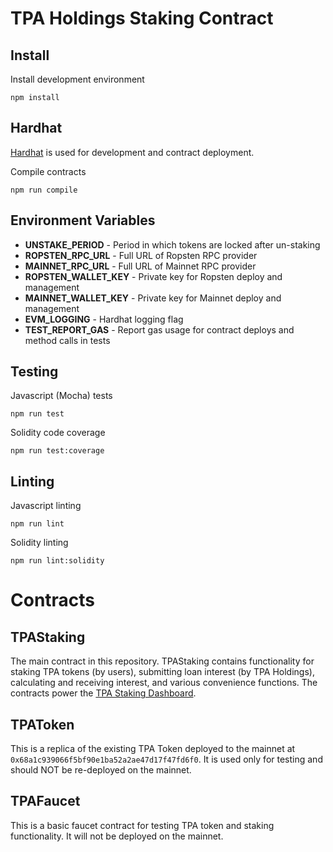# TPA Holdings Staking Contract

## Install

Install development environment
```
npm install
```

## Hardhat

[Hardhat](https://hardhat.org/) is used for development and contract deployment.

Compile contracts
```
npm run compile
```

## Environment Variables

* **UNSTAKE_PERIOD** - Period in which tokens are locked after un-staking
* **ROPSTEN_RPC_URL** - Full URL of Ropsten RPC provider
* **MAINNET_RPC_URL** - Full URL of Mainnet RPC provider
* **ROPSTEN_WALLET_KEY** - Private key for Ropsten deploy and management
* **MAINNET_WALLET_KEY** - Private key for Mainnet deploy and management
* **EVM_LOGGING** - Hardhat logging flag
* **TEST_REPORT_GAS** - Report gas usage for contract deploys and method calls in tests


## Testing

Javascript (Mocha) tests
```
npm run test
```

Solidity code coverage
```
npm run test:coverage
```

## Linting

Javascript linting
```
npm run lint
```

Solidity linting
```
npm run lint:solidity
```

# Contracts

## TPAStaking

The main contract in this repository. TPAStaking contains functionality for staking TPA tokens (by users), submitting loan interest (by TPA
Holdings), calculating and receiving interest, and various convenience functions. The contracts power the [TPA Staking
Dashboard](https://github.com/samatechtw/tpa-dashboard).

## TPAToken

This is a replica of the existing TPA Token deployed to the mainnet at `0x68a1c939066f5bf90e1ba52a2ae47d17f47fd6f0`. It is used only for
testing and should NOT be re-deployed on the mainnet.

## TPAFaucet

This is a basic faucet contract for testing TPA token and staking functionality. It will not be deployed on the mainnet.
